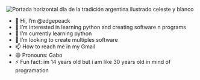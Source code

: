![Portada horizontal día de la tradición argentina ilustrado celeste y blanco](https://github.com/edgepeack/GaboCode)
- 👋 Hi, I’m @edgepeack
- 👀 I’m interested in learning python and creating software n programs
- 🌱 I’m currently learning python
- 💞️ I’m looking to create multiples software
- 📫 How to reach me in my Gmail
- 😄 Pronouns: Gabo
- ⚡ Fun fact: im 14 years old but i am like 30 years old in mind of programation

